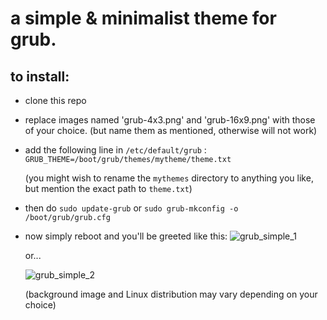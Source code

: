 # a simple & minimalist theme for grub.
## to install:
- clone this repo
- replace images named 'grub-4x3.png' and 'grub-16x9.png' with those of your choice.
  (but name them as mentioned, otherwise will not work)
- add the following line in `/etc/default/grub` :
  ```GRUB_THEME=/boot/grub/themes/mytheme/theme.txt```

  (you might wish to rename the `mythemes` directory to anything you like, but mention the exact path to `theme.txt`)
- then do `sudo update-grub` or `sudo grub-mkconfig -o /boot/grub/grub.cfg`
- now simply reboot and you'll be greeted like this:
  ![grub_simple_1](https://github.com/21-0075-disha/grub-config-files-ds/blob/main/custom-grub-menu.png)
  
  or...
  
  ![grub_simple_2](https://github.com/21-0075-disha/grub-config-files-ds/blob/main/grub_theme_simple.png)

  (background image and Linux distribution may vary depending on your choice)

